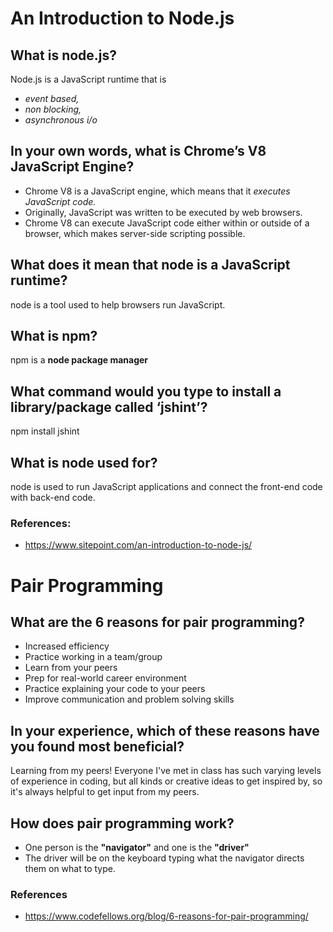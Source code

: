 # An Introduction to Node.js

## What is node.js?
Node.js is a JavaScript runtime that is 
* *event based,* 
* *non blocking,* 
* *asynchronous i/o*

## In your own words, what is Chrome’s V8 JavaScript Engine?
* Chrome V8 is a JavaScript engine, which means that it *executes JavaScript code.* 
* Originally, JavaScript was written to be executed by web browsers. 
* Chrome V8 can execute JavaScript code either within or outside of a browser, which makes server-side scripting possible.

## What does it mean that node is a JavaScript runtime?
node is a tool used to help browsers run JavaScript.

## What is npm?
npm is a **node package manager**

## What command would you type to install a library/package called ‘jshint’?
npm install jshint

## What is node used for?
node is used to run JavaScript applications and connect the front-end code with back-end code.

### References:
* <https://www.sitepoint.com/an-introduction-to-node-js/>

# Pair Programming

## What are the 6 reasons for pair programming?
* Increased efficiency
* Practice working in a team/group
* Learn from your peers
* Prep for real-world career environment
* Practice explaining your code to your peers
* Improve communication and problem solving skills

## In your experience, which of these reasons have you found most beneficial?
Learning from my peers! Everyone I've met in class has such varying levels of experience in coding, but all kinds or creative ideas to get inspired by, so it's always helpful to get input from my peers.

## How does pair programming work?
* One person is the **"navigator"** and one is the **"driver"** 
* The driver will be on the keyboard typing what the navigator directs them on what to type.

### References
* <https://www.codefellows.org/blog/6-reasons-for-pair-programming/>
